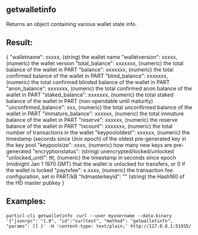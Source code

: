 ## getwalletinfo
Returns an object containing various wallet state info.

## Result:
{
  "walletname": xxxxx,             (string) the wallet name
  "walletversion": xxxxx,        (numeric) the wallet version
  "total_balance": xxxxxxx,      (numeric) the total balance of the wallet in PART
  "balance": xxxxxxx,            (numeric) the total confirmed balance of the wallet in PART
  "blind_balance": xxxxxxx,      (numeric) the total confirmed blinded balance of the wallet in PART
  "anon_balance": xxxxxxx,       (numeric) the total confirmed anon balance of the wallet in PART
  "staked_balance": xxxxxxx,     (numeric) the total staked balance of the wallet in PART (non-spendable until maturity)
  "unconfirmed_balance": xxx,    (numeric) the total unconfirmed balance of the wallet in PART
  "immature_balance": xxxxxx,    (numeric) the total immature balance of the wallet in PART
  "reserve": xxxxxx,             (numeric) the reserve balance of the wallet in PART
  "txcount": xxxxxxx,            (numeric) the total number of transactions in the wallet
  "keypoololdest": xxxxxx,       (numeric) the timestamp (seconds since Unix epoch) of the oldest pre-generated key in the key pool
  "keypoolsize": xxxx,           (numeric) how many new keys are pre-generated
  "encryptionstatus":            (string) unencrypted/locked/unlocked
  "unlocked_until": ttt,         (numeric) the timestamp in seconds since epoch (midnight Jan 1 1970 GMT) that the wallet is unlocked for transfers, or 0 if the wallet is locked
  "paytxfee": x.xxxx,            (numeric) the transaction fee configuration, set in PART/kB
  "hdmasterkeyid": "<hash160>" (string) the Hash160 of the HD master pubkey
}

## Examples:
`particl-cli getwalletinfo `
`curl --user myusername --data-binary '{"jsonrpc": "1.0", "id":"curltest", "method": "getwalletinfo", "params": [] }' -H 'content-type: text/plain;' http://127.0.0.1:51935/`
